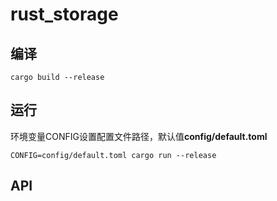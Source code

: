 # rust_storage

## 编译

```shell
cargo build --release
```

## 运行

环境变量CONFIG设置配置文件路径，默认值**config/default.toml**
```shell
CONFIG=config/default.toml cargo run --release
```

## API


